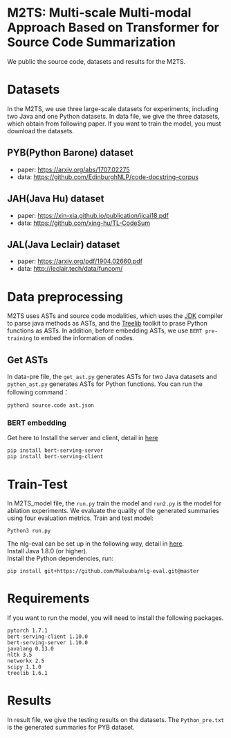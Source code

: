 # M2TS: Multi-scale Multi-modal Approach Based on Transformer for Source Code Summarization
We public the source code, datasets and results for the M2TS.
# Datasets
In the M2TS, we use three large-scale datasets for experiments, including two Java and one Python datasets. In data file, we give the three datasets, which obtain from following paper. If you want to train the model, you must download the datasets.
## PYB(Python Barone) dataset
* paper: https://arxiv.org/abs/1707.02275
* data: https://github.com/EdinburghNLP/code-docstring-corpus
## JAH(Java Hu) dataset
* paper: https://xin-xia.github.io/publication/ijcai18.pdf
* data: https://github.com/xing-hu/TL-CodeSum
## JAL(Java Leclair) dataset
* paper: https://arxiv.org/pdf/1904.02660.pdf
* data: http://leclair.tech/data/funcom/
# Data preprocessing
M2TS uses ASTs and source code modalities, which uses the [JDK](http://www.eclipse.org/jdt/) compiler to parse java methods as ASTs, and the [Treelib](https://treelib.readthedocs.io/en/latest/) toolkit to prase Python functions as ASTs. In addition, before embedding ASTs, we use `BERT pre-training` to embed the information of nodes. 
## Get ASTs
In data-pre file, the `get_ast.py` generates ASTs for two Java datasets and `python_ast.py` generates ASTs for Python functions. You can run the following command：
```
python3 source.code ast.json
```
### BERT embedding
Get here to Install the server and client, detail in [here](https://github.com/hanxiao/bert-as-service)  
```
pip install bert-serving-server  
pip install bert-serving-client
```
# Train-Test
In M2TS_model file, the `run.py` train the model and `run2.py` is the model for ablation experiments. We evaluate the quality of the generated summaries using four evaluation metrics.
Train and test model:  
```
Python3 run.py
```
The nlg-eval can be set up in the following way, detail in [here](https://github.com/Maluuba/nlg-eval).  
Install Java 1.8.0 (or higher).  
Install the Python dependencies, run:
```
pip install git+https://github.com/Maluuba/nlg-eval.git@master
```
# Requirements
If you want to run the model, you will need to install the following packages.  
```
pytorch 1.7.1  
bert-serving-client 1.10.0  
bert-serving-server 1.10.0  
javalang 0.13.0  
nltk 3.5  
networkx 2.5  
scipy 1.1.0  
treelib 1.6.1
```
# Results
In result file, we give the testing results on the datasets. The `Python_pre.txt` is the generated summaries for PYB dataset.
